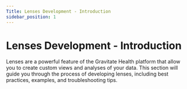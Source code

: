 ```yaml
---
Title: Lenses Development - Introduction
sidebar_position: 1
---
```

# Lenses Development - Introduction

Lenses are a powerful feature of the Gravitate Health platform that allow you to create custom views and analyses of your data. This section will guide you through the process of developing lenses, including best practices, examples, and troubleshooting tips.